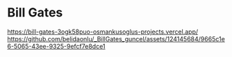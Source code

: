 # Bill Gates
https://bill-gates-3ogk58puo-osmankusoglus-projects.vercel.app/
https://github.com/belidaonlu/_BillGates_guncel/assets/124145684/9665c1e6-5065-43ee-9325-9efcf7e8dce1


